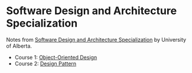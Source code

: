 # Software Design and Architecture Specialization

Notes from [Software Design and Architecture Specialization](https://www.coursera.org/specializations/software-design-architecture) by University of Alberta.

* Course 1: [Object-Oriented Design](Object-Oriented-Design/README.md)
* Course 2: [Design Pattern](Design-Pattern/README.md)